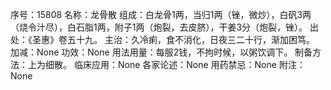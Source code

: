 序号：15808
名称：龙骨散
组成：白龙骨1两，当归1两（锉，微炒），白矾3两（烧令汁尽），白石脂1两，附子1两（炮裂，去皮脐），干姜3分（炮裂，锉）。
出处：《圣惠》卷五十九。
主治：久冷痢，食不消化，日夜三二十行，渐加困笃。
加减：None
功效：None
用法用量：每服2钱，不拘时候，以粥饮调下。
制备方法：上为细散。
临床应用：None
各家论述：None
用药禁忌：None
附注：None
